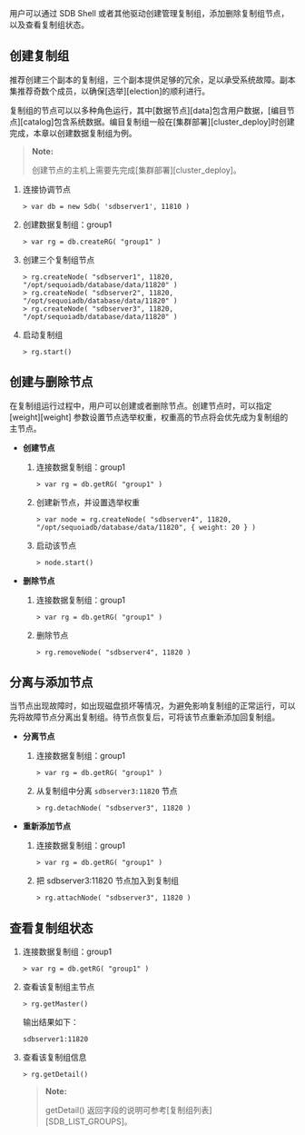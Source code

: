 [^_^]:
    部署复制组
    作者：余婷
    时间：20190327
    评审意见
    王涛：时间：
    许建辉：时间：
    市场部：时间：20190412

用户可以通过 SDB Shell 或者其他驱动创建管理复制组，添加删除复制组节点，以及查看复制组状态。

创建复制组
----

推荐创建三个副本的复制组，三个副本提供足够的冗余，足以承受系统故障。副本集推荐奇数个成员，以确保[选举][election]的顺利进行。

复制组的节点可以以多种角色运行，其中[数据节点][data]包含用户数据，[编目节点][catalog]包含系统数据。编目复制组一般在[集群部署][cluster_deploy]时创建完成，本章以创建数据复制组为例。

> **Note:**
>
> 创建节点的主机上需要先完成[集群部署][cluster_deploy]。

1. 连接协调节点

   ```lang-javascript
   > var db = new Sdb( 'sdbserver1', 11810 )
   ```
2. 创建数据复制组：group1

   ```lang-javascript
   > var rg = db.createRG( "group1" )
   ```
3. 创建三个复制组节点

   ```lang-javascript
   > rg.createNode( "sdbserver1", 11820, "/opt/sequoiadb/database/data/11820" )
   > rg.createNode( "sdbserver2", 11820, "/opt/sequoiadb/database/data/11820" )
   > rg.createNode( "sdbserver3", 11820, "/opt/sequoiadb/database/data/11820" )
   ```

4. 启动复制组

   ```lang-javascript
   > rg.start()
   ```

创建与删除节点
----

在复制组运行过程中，用户可以创建或者删除节点。创建节点时，可以指定 [weight][weight] 参数设置节点选举权重，权重高的节点将会优先成为复制组的主节点。

- **创建节点**

   1. 连接数据复制组：group1

      ```lang-javascript
      > var rg = db.getRG( "group1" )
      ```

   2. 创建新节点，并设置选举权重

      ```lang-javascript
      > var node = rg.createNode( "sdbserver4", 11820, "/opt/sequoiadb/database/data/11820", { weight: 20 } )
      ```

   3. 启动该节点

      ```lang-javascript
      > node.start()
      ```

- **删除节点**

   1. 连接数据复制组：group1
   
      ```lang-javascript
      > var rg = db.getRG( "group1" )
      ```
   
   2. 删除节点
   
      ```lang-javascript
      > rg.removeNode( "sdbserver4", 11820 )
      ```

分离与添加节点
----

当节点出现故障时，如出现磁盘损坏等情况，为避免影响复制组的正常运行，可以先将故障节点分离出复制组。待节点恢复后，可将该节点重新添加回复制组。

- **分离节点**

   1. 连接数据复制组：group1
   
      ```lang-javascript
      > var rg = db.getRG( "group1" )
      ```
   
   2. 从复制组中分离 `sdbserver3:11820` 节点
   
      ```lang-javascript
      > rg.detachNode( "sdbserver3", 11820 )
      ```

- **重新添加节点**

   1. 连接数据复制组：group1
   
      ```lang-javascript
      > var rg = db.getRG( "group1" )
      ```
   
   2. 把 sdbserver3:11820 节点加入到复制组
   
      ```lang-javascript
      > rg.attachNode( "sdbserver3", 11820 )
      ```

查看复制组状态
----

1. 连接数据复制组：group1

   ```lang-javascript
   > var rg = db.getRG( "group1" )
   ```

2. 查看该复制组主节点

   ```lang-javascript
   > rg.getMaster()
   ```
   
   输出结果如下：

   ```lang-text
   sdbserver1:11820
   ```

3. 查看该复制组信息

   ```lang-javascript
   > rg.getDetail()
   ```

   > **Note:** 
   >
   > getDetail() 返回字段的说明可参考[复制组列表][SDB_LIST_GROUPS]。



[^_^]:
    本文使用到的所有链接及引用。
[data]:manual/Distributed_Engine/Architecture/Node/data_node.md
[catalog]:manual/Distributed_Engine/Architecture/Node/catalog_node.md
[cluster_deploy]:manual/Deployment/cluster_deployment.md
[election]:manual/Distributed_Engine/Architecture/Replication/election.md
[weight]:manual/Distributed_Engine/Maintainance/Database_Configuration/configuration_parameters.md
[SDB_LIST_GROUPS]:manual/Manual/List/SDB_LIST_GROUPS.md
